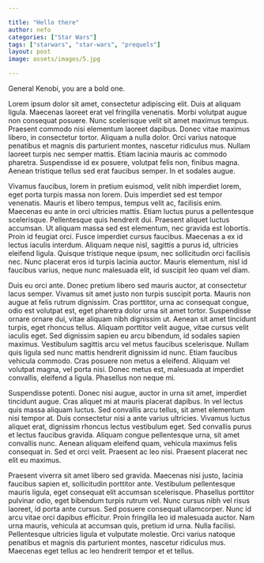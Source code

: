 ```yaml
---

title: "Hello there"
author: nefo
categories: ["Star Wars"]
tags: ["starwars", "star-wars", "prequels"]
layout: post
image: assets/images/5.jpg

---
```


General Kenobi, you are a bold one.

Lorem ipsum dolor sit amet, consectetur adipiscing elit. Duis at aliquam ligula. Maecenas laoreet erat vel fringilla venenatis. Morbi volutpat augue non consequat posuere. Nunc scelerisque velit sit amet maximus tempus. Praesent commodo nisi elementum laoreet dapibus. Donec vitae maximus libero, in consectetur tortor. Aliquam a nulla dolor. Orci varius natoque penatibus et magnis dis parturient montes, nascetur ridiculus mus. Nullam laoreet turpis nec semper mattis. Etiam lacinia mauris ac commodo pharetra. Suspendisse id ex posuere, volutpat felis non, finibus magna. Aenean tristique tellus sed erat faucibus semper. In et sodales augue.

Vivamus faucibus, lorem in pretium euismod, velit nibh imperdiet lorem, eget porta turpis massa non lorem. Duis imperdiet sed est tempor venenatis. Mauris et libero tempus, tempus velit ac, facilisis enim. Maecenas eu ante in orci ultricies mattis. Etiam luctus purus a pellentesque scelerisque. Pellentesque quis hendrerit dui. Praesent aliquet luctus accumsan. Ut aliquam massa sed est elementum, nec gravida est lobortis. Proin id feugiat orci. Fusce imperdiet cursus faucibus. Maecenas a ex id lectus iaculis interdum. Aliquam neque nisl, sagittis a purus id, ultricies eleifend ligula. Quisque tristique neque ipsum, nec sollicitudin orci facilisis nec. Nunc placerat eros id turpis lacinia auctor. Mauris elementum, nisl id faucibus varius, neque nunc malesuada elit, id suscipit leo quam vel diam.

Duis eu orci ante. Donec pretium libero sed mauris auctor, at consectetur lacus semper. Vivamus sit amet justo non turpis suscipit porta. Mauris non augue at felis rutrum dignissim. Cras porttitor, urna ac consequat congue, odio est volutpat est, eget pharetra dolor urna sit amet tortor. Suspendisse ornare ornare dui, vitae aliquam nibh dignissim ut. Aenean sit amet tincidunt turpis, eget rhoncus tellus. Aliquam porttitor velit augue, vitae cursus velit iaculis eget. Sed dignissim sapien eu arcu bibendum, id sodales sapien maximus. Vestibulum sagittis arcu vel metus faucibus scelerisque. Nullam quis ligula sed nunc mattis hendrerit dignissim id nunc. Etiam faucibus vehicula commodo. Cras posuere non metus a eleifend. Aliquam vel volutpat magna, vel porta nisi. Donec metus est, malesuada at imperdiet convallis, eleifend a ligula. Phasellus non neque mi.

Suspendisse potenti. Donec nisi augue, auctor in urna sit amet, imperdiet tincidunt augue. Cras aliquet mi at mauris placerat dapibus. In vel lectus quis massa aliquam luctus. Sed convallis arcu tellus, sit amet elementum nisi tempor at. Duis consectetur nisi a ante varius ultricies. Vivamus luctus aliquet erat, dignissim rhoncus lectus vestibulum eget. Sed convallis purus et lectus faucibus gravida. Aliquam congue pellentesque urna, sit amet convallis nunc. Aenean aliquam eleifend quam, vehicula maximus felis consequat in. Sed et orci velit. Praesent ac leo nisi. Praesent placerat nec elit eu maximus.

Praesent viverra sit amet libero sed gravida. Maecenas nisi justo, lacinia faucibus sapien et, sollicitudin porttitor ante. Vestibulum pellentesque mauris ligula, eget consequat elit accumsan scelerisque. Phasellus porttitor pulvinar odio, eget bibendum turpis rutrum vel. Nunc cursus nibh vel risus laoreet, id porta ante cursus. Sed posuere consequat ullamcorper. Nunc id arcu vitae orci dapibus efficitur. Proin fringilla leo id malesuada auctor. Nam urna mauris, vehicula at accumsan quis, pretium id urna. Nulla facilisi. Pellentesque ultricies ligula et vulputate molestie. Orci varius natoque penatibus et magnis dis parturient montes, nascetur ridiculus mus. Maecenas eget tellus ac leo hendrerit tempor et et tellus.
